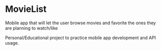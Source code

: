 # MovieList

Mobile app that will let the user browse movies and favorite the ones they are planning to watch/like

Personal/Educational project to practice mobile app development and API usage.
